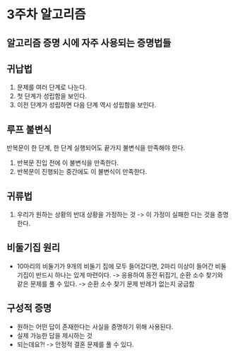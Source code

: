 # 3주차 알고리즘

## 알고리즘 증명 시에 자주 사용되는 증명법들

## 귀납법
1. 문제를 여러 단계로 나눈다.
2. 첫 단계가 성립함을 보인다.
3. 이전 단계가 성립하면 다음 단계 역시 성립함을 보인다.

## 루프 불변식
반복문이 한 단계, 한 단계 실행되어도 끝가지 불변식을 만족해야 한다.
1. 반복문 진입 전에 이 불변식을 만족한다.
2. 반복문이 진행되는 중간에도 이 불변식이 만족한다.

## 귀류법
1. 우리가 원하는 상황의 반대 상황을 가정하는 것 -> 이 가정이 실패한 다는 것을 증명한다.

## 비둘기집 원리
- 10마리의 비둘기가 9개의 비둘기 집에 모두 들어갔다면, 2마리 이상이 들어간 비둘기집이 반드시 하나는 있게 마련이다.
-> 응용하여 동전 뒤집기, 순환 소수 찾기와 같은 문제를 풀 수 있다.
-> 순환 소수 찾기 문제 반례가 없는지 궁금함

## 구성적 증명
- 원하는 어떤 답이 존재한다는 사실을 증명하기 위해 사용된다.
- 실제 가능한 답을 제시하는 것
- 되는데요?!
-> 안정적 결혼 문제를 풀 수 있다.


